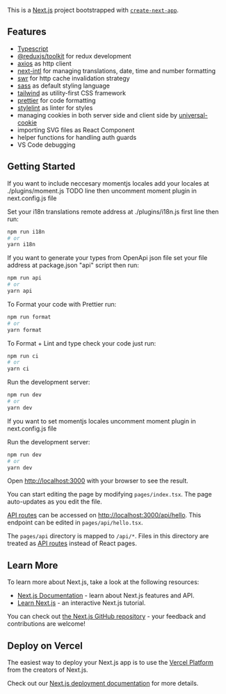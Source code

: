 This is a [Next.js](https://nextjs.org/) project bootstrapped with [`create-next-app`](https://github.com/vercel/next.js/tree/canary/packages/create-next-app).

## Features

- [Typescript](https://www.typescriptlang.org/)
- [@reduxjs/toolkit](https://redux-toolkit.js.org/) for redux development
- [axios](https://axios-http.com/) as http client
- [next-intl](https://github.com/amannn/next-intl) for managing translations, date, time and number formatting
- [swr](https://swr.vercel.app/) for http cache invalidation strategy
- [sass](https://sass-lang.com/) as default styling language
- [tailwind](https://tailwindcss.com/) as utility-first CSS framework
- [prettier](https://prettier.io/) for code formatting
- [stylelint](https://stylelint.io/) as linter for styles
- managing cookies in both server side and client side by [universal-cookie](https://github.com/reactivestack/cookies/tree/master/packages/universal-cookie)
- importing SVG files as React Component
- helper functions for handling auth guards
- VS Code debugging

## Getting Started

If you want to include neccesary momentjs locales add your locales at ./plugins/moment.js TODO line then uncomment moment plugin in next.config.js file

Set your i18n translations remote address at ./plugins/i18n.js first line then run:

```bash
npm run i18n
# or
yarn i18n
```

If you want to generate your types from OpenApi json file set your file address at package.json "api" script then run:

```bash
npm run api
# or
yarn api
```

To Format your code with Prettier run:

```bash
npm run format
# or
yarn format
```

To Format + Lint and type check your code just run:

```bash
npm run ci
# or
yarn ci
```

Run the development server:

```bash
npm run dev
# or
yarn dev
```

If you want to set momentjs locales uncomment moment plugin in next.config.js file

Run the development server:

```bash
npm run dev
# or
yarn dev
```

Open [http://localhost:3000](http://localhost:3000) with your browser to see the result.

You can start editing the page by modifying `pages/index.tsx`. The page auto-updates as you edit the file.

[API routes](https://nextjs.org/docs/api-routes/introduction) can be accessed on [http://localhost:3000/api/hello](http://localhost:3000/api/hello). This endpoint can be edited in `pages/api/hello.tsx`.

The `pages/api` directory is mapped to `/api/*`. Files in this directory are treated as [API routes](https://nextjs.org/docs/api-routes/introduction) instead of React pages.

## Learn More

To learn more about Next.js, take a look at the following resources:

- [Next.js Documentation](https://nextjs.org/docs) - learn about Next.js features and API.
- [Learn Next.js](https://nextjs.org/learn) - an interactive Next.js tutorial.

You can check out [the Next.js GitHub repository](https://github.com/vercel/next.js/) - your feedback and contributions are welcome!

## Deploy on Vercel

The easiest way to deploy your Next.js app is to use the [Vercel Platform](https://vercel.com/new?utm_medium=default-template&filter=next.js&utm_source=create-next-app&utm_campaign=create-next-app-readme) from the creators of Next.js.

Check out our [Next.js deployment documentation](https://nextjs.org/docs/deployment) for more details.
